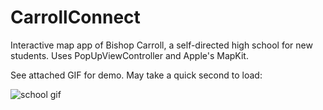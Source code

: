 # CarrollConnect
Interactive map app of Bishop Carroll, a self-directed high school for new students. Uses PopUpViewController and Apple's MapKit. 

See attached GIF for demo. May take a quick second to load:

![school gif](https://media1.giphy.com/media/9E6ua7Qz42Nb0cIEpk/giphy.gif)
